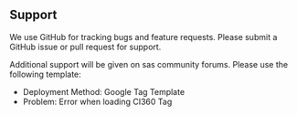 ## Support

We use GitHub for tracking bugs and feature requests. Please submit a GitHub issue or pull request for support.

Additional support will be given on sas community forums.
Please use the following template:

- Deployment Method: Google Tag Template
- Problem: Error when loading CI360 Tag

